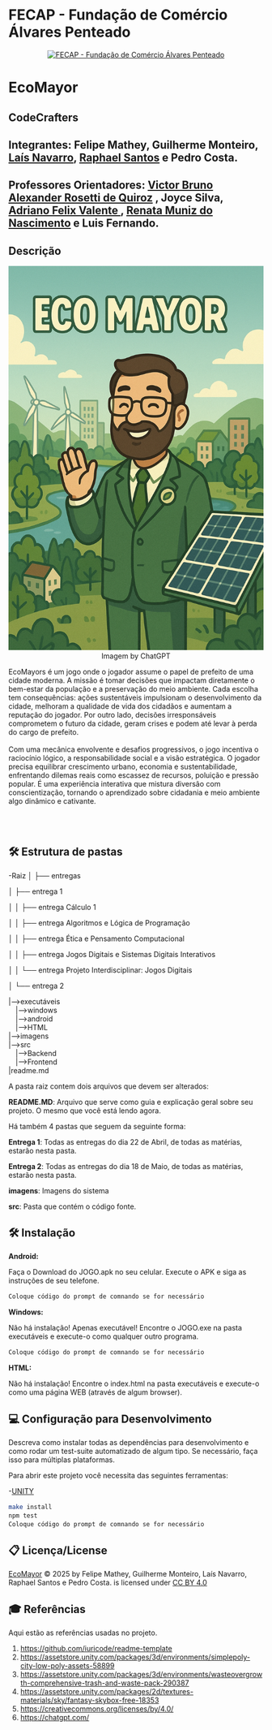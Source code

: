 
# FECAP - Fundação de Comércio Álvares Penteado

<p align="center">
<a href= "https://www.fecap.br/"><img src="https://encrypted-tbn0.gstatic.com/images?q=tbn:ANd9GcRhZPrRa89Kma0ZZogxm0pi-tCn_TLKeHGVxywp-LXAFGR3B1DPouAJYHgKZGV0XTEf4AE&usqp=CAU" alt="FECAP - Fundação de Comércio Álvares Penteado" border="0"></a>
</p>

# EcoMayor

## CodeCrafters

## Integrantes: <a> Felipe Mathey</a>, <a> Guilherme Monteiro</a>, <a href="https://www.linkedin.com/in/laisnavarro3110/">Laís Navarro</a>, <a href="https://www.linkedin.com/in/raphael-de-oliveira-santos-b36797330/"> Raphael Santos</a> e <a> Pedro Costa</a>.

## Professores Orientadores: <a href="https://www.linkedin.com/in/victorbarq/">Victor Bruno Alexander Rosetti de Quiroz</a> , <a> Joyce Silva</a>,<a href="https://www.linkedin.com/in/adriano-valente-534576135/"> Adriano Felix Valente </a> , <a href="https://www.linkedin.com/in/remuniz/"> Renata Muniz do Nascimento</a> e <a> Luis Fernando</a>.


## Descrição

<p align="center">
<img src="https://github.com/2025-1-MCC1/Projeto1/blob/main/imagens/ChatGPT%20Image%207%20de%20mai.%20de%202025%2C%2008_03_42.png" alt="EcoMayor - Imagem do Jogo" border="0">
  Imagem by <a  >ChatGPT</a> 
</p>


EcoMayors é um jogo onde o jogador assume o papel de prefeito de uma cidade moderna. A missão é tomar decisões que impactam diretamente o bem-estar da população e a preservação do meio ambiente. Cada escolha tem consequências: ações sustentáveis impulsionam o desenvolvimento da cidade, melhoram a qualidade de vida dos cidadãos e aumentam a reputação do jogador. Por outro lado, decisões irresponsáveis comprometem o futuro da cidade, geram crises e podem até levar à perda do cargo de prefeito.
<br><br>
Com uma mecânica envolvente e desafios progressivos, o jogo incentiva o raciocínio lógico, a responsabilidade social e a visão estratégica. O jogador precisa equilibrar crescimento urbano, economia e sustentabilidade, enfrentando dilemas reais como escassez de recursos, poluição e pressão popular. É uma experiência interativa que mistura diversão com conscientização, tornando o aprendizado sobre cidadania e meio ambiente algo dinâmico e cativante.

<br><br>

## 🛠 Estrutura de pastas

-Raiz
│
├── entregas

│   ├── entrega 1

│   │   ├── entrega Cálculo 1

│   │   ├── entrega Algoritmos e Lógica de Programação

│   │   ├── entrega Ética e Pensamento Computacional

│   │   ├── entrega Jogos Digitais e Sistemas Digitais Interativos

│   │   └── entrega Projeto Interdisciplinar: Jogos Digitais

│   └── entrega 2

|-->executáveis<br>
  &emsp;|-->windows<br>
  &emsp;|-->android<br>
  &emsp;|-->HTML<br>
|-->imagens<br>
|-->src<br>
  &emsp;|-->Backend<br>
  &emsp;|-->Frontend<br>
|readme.md<br>

A pasta raiz contem dois arquivos que devem ser alterados:

<b>README.MD</b>: Arquivo que serve como guia e explicação geral sobre seu projeto. O mesmo que você está lendo agora.

Há também 4 pastas que seguem da seguinte forma:

<b>Entrega 1</b>: Todas as entregas do dia 22 de Abril, de todas as matérias, estarão nesta pasta.

<b>Entrega 2</b>: Todas as entregas do dia 18 de Maio, de todas as matérias, estarão nesta pasta.

<b>imagens</b>: Imagens do sistema

<b>src</b>: Pasta que contém o código fonte.

## 🛠 Instalação

<b>Android:</b>

Faça o Download do JOGO.apk no seu celular.
Execute o APK e siga as instruções de seu telefone.

```sh
Coloque código do prompt de comnando se for necessário
```

<b>Windows:</b>

Não há instalação! Apenas executável!
Encontre o JOGO.exe na pasta executáveis e execute-o como qualquer outro programa.

```sh
Coloque código do prompt de comnando se for necessário
```

<b>HTML:</b>

Não há instalação!
Encontre o index.html na pasta executáveis e execute-o como uma página WEB (através de algum browser).

## 💻 Configuração para Desenvolvimento

Descreva como instalar todas as dependências para desenvolvimento e como rodar um test-suite automatizado de algum tipo. Se necessário, faça isso para múltiplas plataformas.

Para abrir este projeto você necessita das seguintes ferramentas:

-<a href="https://unity.com/pt/download">UNITY</a>

```sh
make install
npm test
Coloque código do prompt de comnando se for necessário
```

## 📋 Licença/License
 <a href="https://github.com/2025-1-MCC1/Projeto1?tab=readme-ov-file">EcoMayor</a> © 2025 by Felipe Mathey, Guilherme Monteiro, Laís Navarro, Raphael Santos e Pedro Costa.</a> is licensed under <a href="https://creativecommons.org/licenses/by/4.0/">CC BY 4.0</a>

## 🎓 Referências

Aqui estão as referências usadas no projeto.

1. <https://github.com/iuricode/readme-template>
2. <https://assetstore.unity.com/packages/3d/environments/simplepoly-city-low-poly-assets-58899>
3. <https://assetstore.unity.com/packages/3d/environments/wasteovergrowth-comprehensive-trash-and-waste-pack-290387>
4. <https://assetstore.unity.com/packages/2d/textures-materials/sky/fantasy-skybox-free-18353>
5. <https://creativecommons.org/licenses/by/4.0/>
6. <https://chatgpt.com/>
   
